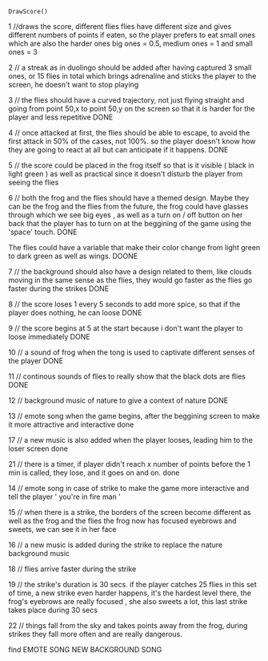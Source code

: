    DrawScore()
1    //draws the score, different flies flies have different size and gives different numbers of points if eaten, so the player prefers to eat small ones which are also the harder ones
big ones = 0.5, medium ones = 1 and small ones = 3

2   // a streak as in duolingo should be added after having captured 3 small ones, or 15 flies in total which brings adrenaline and sticks the player to the screen, he doesn't want to stop playing

3   // the flies should have a curved trajectory, not just flying straight and going from point 50,x to point 50,y on the screen so that it is harder for the player and less repetitive 
DONE

4   // once attacked at first, the flies should be able to escape, to avoid the first attack in 50% of the cases, not 100%. so the player doesn't know how they are going to react at all but can anticipate if it happens.
DONE

5   // the score could be placed in the frog itself so that is it visible ( black in light green ) as well as practical since it doesn't disturb the player from seeing the flies

6   // both the frog and the flies should have a themed design. Maybe they can be the frog and the flies from the future, the frog could have glasses through which we see big eyes , as well as a turn on / off button on her back that the player has to turn on at the beggining of the game using the 'space' touch.
DONE

The flies could have a variable that make their color change from light green to dark green as well as wings.
DOONE



7   // the background should also have a design related to them, like clouds moving in the same sense as the flies, they would go faster as the flies go faster during the strikes
DONE

8   // the score loses 1 every 5 seconds to add more spice, so that if the player does nothing, he can loose
DONE

9   // the score begins at 5 at the start because i don't want the player to loose immediately
DONE

10  // a sound of frog when the tong is used to captivate different senses of the player
DONE

11  // continous sounds of flies to really show that the black dots are flies 
DONE

12  // background music of nature to give a context of nature 
DONE

13  // emote song when the game begins, after the beggining screen to make it more attractive and interactive
done

17  // a new music is also added when the player looses, leading him to the loser screen
done

21  // there is a timer, if player didn't reach x number of points before the 1 min is called, they lose, and it goes on and on.
done





14  // emote song in case of strike to make the game more interactive and tell the player ' you're in fire man '

15  // when there is a strike, the borders of the screen become different as well as the frog and the flies
the frog now has focused eyebrows and sweets, we can see it in her face

16  // a new music is added during the strike to replace the nature background music


18  // flies arrive faster during the strike

19  // the strike's duration is 30 secs. if the player catches 25 flies in this set of time, a new strike even harder happens, it's the hardest level
there, the frog's eyebrows are really focused , she also sweets a lot, this last strike takes place during 30 secs


22  // things fall from the sky and takes points away from the frog, during strikes they fall more often and are really dangerous.


find EMOTE SONG
NEW BACKGROUND SONG